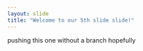 ```yaml
---
layout: slide
title: "Welcome to our 5th slide slide!"
---
```

pushing this one without a branch hopefully 